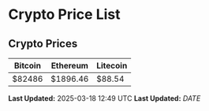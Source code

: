 # Crypto Price List

## Crypto Prices
| Bitcoin | Ethereum | Litecoin |
| ------- | -------- | -------- |
| $82486 | $1896.46 | $88.54 |
**Last Updated:** 2025-03-18 12:49 UTC
**Last Updated:** $DATE$
